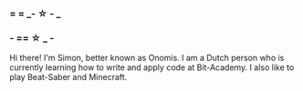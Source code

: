 ###               = = _- ☆ - _
###                     - == ☆ _ - 

Hi there! I'm Simon, better known as Onomis. I am a Dutch person who is currently learning how to write and apply code at Bit-Academy. I also like to play Beat-Saber and Minecraft.

<!--
                                                                                          {\__／}
There is nothing hidden here, but for your commendable efforts I can give you this cookie（ • w •）
                                                                                          ／ >🍪
-->
